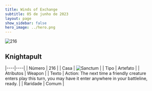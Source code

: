```yaml
---
title: Winds of Exchange
subtitle: 05 de junho de 2023
layout: page
show_sidebar: false
hero_image: ../hero.png
---
```


![216](https://mastervault-storage-prod.s3.amazonaws.com/media/card_front/en/600_216_286a33d3c28a_en.png)


## Knightapult

|----|----|
| Número | 216 |
| Casa | ![Sanctum](https://archonarcana.com/images/thumb/c/c7/Sanctum.png/22px-Sanctum.png "Santuário") |
| Tipo | Artefato |
| Atributos | Weapon |
| Texto | Action: The next time a friendly creature enters play this turn, you may have it enter anywhere in your battleline, ready. |
| Raridade | Comum |
